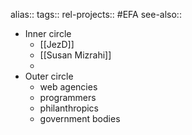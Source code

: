 alias::
tags::
rel-projects:: #EFA
see-also::

- Inner circle
	- [[JezD]]
	- [[Susan Mizrahi]]
	-
- Outer circle
	- web agencies
	- programmers
	- philanthropics
	- government bodies